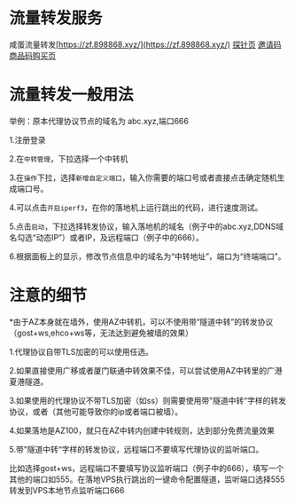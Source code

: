 # 流量转发服务

咸蛋流量转发[https://zf.898868.xyz/](https://zf.898868.xyz/)
[探针页](https://zf.898868.xyz/#/tz)
[邀请码商品码购买页](https://zf.898868.xyz/#/shop)


# 流量转发一般用法

举例：原本代理协议节点的域名为 abc.xyz,端口666

1.注册登录

2.在```中转管理```，下拉选择一个中转机

3.在```操作```下拉，选择```新增自定义端口```，输入你需要的端口号或者直接点击确定随机生成端口号。

4.可以点击```开启iperf3```，在你的落地机上运行跳出的代码，进行速度测试。

5.点击```启动```，下拉选择转发协议，输入落地机的域名（例子中的abc.xyz,DDNS域名勾选“动态IP”）或者IP，及远程端口（例子中的666）。

6.根据面板上的显示，修改节点信息中的域名为“中转地址”，端口为“终端端口”。

# 注意的细节

*由于AZ本身就在墙外，使用AZ中转机，可以不使用带“隧道中转”的转发协议（gost+ws,ehco+ws等，无法达到避免被墙的效果）

1.代理协议自带TLS加密的可以使用任选。

2.如果直接使用广移或者厦门联通中转效果不佳，可以尝试使用AZ中转里的广港夏港隧道。

3.如果使用的代理协议不带TLS加密（如ss）则需要使用带"隧道中转“字样的转发协议，或者<Badge text="（推荐）AZ中选择广港隧道，厦门隧道等" type="error" vertical="middle"/>（其他可能导致你的ip或者端口被墙）。

4.如果落地是AZ100，就只在AZ中转内创建中转规则，达到部分免费流量效果

5.带"隧道中转“字样的转发协议，远程端口不要填写代理协议的监听端口。

比如选择gost+ws，远程端口不要填写协议监听端口（例子中的666），填写一个其他的端口如555。在落地VPS执行跳出的一键命令配置隧道，监听端口选择555转发到VPS本地节点监听端口666
